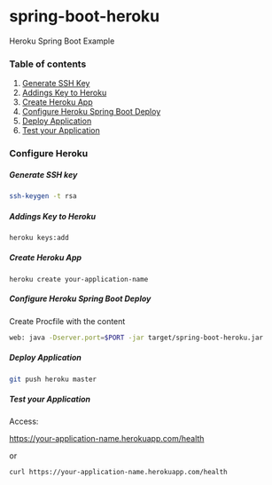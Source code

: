 # spring-boot-heroku
Heroku Spring Boot Example

### Table of contents
1. [Generate SSH Key](#generate-ssh-key)
1. [Addings Key to Heroku](#addings-key-to-heroku)
1. [Create Heroku App](#create-heroku-app)
1. [Configure Heroku Spring Boot Deploy](#configure-heroku-spring-boot-deploy)
1. [Deploy Application](#deploy-application)
1. [Test your Application](#test-your-application)




### Configure Heroku

##### Generate SSH key
```sh
ssh-keygen -t rsa
```

##### Addings Key to Heroku
```sh
heroku keys:add
```

##### Create Heroku App
```
heroku create your-application-name
```

##### Configure Heroku Spring Boot Deploy

Create Procfile with the content

```sh
web: java -Dserver.port=$PORT -jar target/spring-boot-heroku.jar
```

##### Deploy Application
```sh
git push heroku master
```

##### Test your Application

Access:

https://your-application-name.herokuapp.com/health

or

```sh
curl https://your-application-name.herokuapp.com/health
```